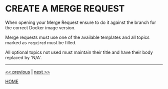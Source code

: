 # CREATE A MERGE REQUEST

When opening your Merge Request ensure to do it against the branch for the correct Docker image version.

Merge requests must use one of the available templates and all topics marked as `required` must be filled.

All optional topics not used must maintain their title and have their body replaced by 'N/A'.


---

[<< previous](https://gitlab.com/exadra37-docker-images/php7/composer/blob/master/docs/how-to/create_branches.md) | [next >>](https://gitlab.com/exadra37-docker-images/php7/composer/blob/master/AUTHOR.md)

[HOME](https://gitlab.com/exadra37-docker-images/php7/composer/blob/master/README.md)
